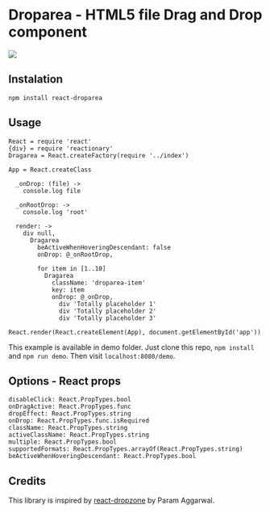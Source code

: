 # Droparea - HTML5 file Drag and Drop component

![](https://upx.cz/286)

## Instalation

`npm install react-droparea`

## Usage

    React = require 'react'
    {div} = require 'reactionary'
    Dragarea = React.createFactory(require '../index')

    App = React.createClass

      _onDrop: (file) ->
        console.log file

      _onRootDrop: ->
        console.log 'root'

      render: ->
        div null,
          Dragarea
            beActiveWhenHoveringDescendant: false
            onDrop: @_onRootDrop,

            for item in [1..10]
              Dragarea
                className: 'droparea-item'
                key: item
                onDrop: @_onDrop,
                  div 'Totally placeholder 1'
                  div 'Totally placeholder 2'
                  div 'Totally placeholder 3'

    React.render(React.createElement(App), document.getElementById('app'))

This example is available in demo folder. Just clone this repo, `npm install` and `npm run demo`.
Then visit `localhost:8080/demo`.

## Options - React props

    disableClick: React.PropTypes.bool
    onDragActive: React.PropTypes.func
    dropEffect: React.PropTypes.string
    onDrop: React.PropTypes.func.isRequired
    className: React.PropTypes.string
    activeClassName: React.PropTypes.string
    multiple: React.PropTypes.bool
    supportedFormats: React.PropTypes.arrayOf(React.PropTypes.string)
    beActiveWhenHoveringDescendant: React.PropTypes.bool

## Credits

This library is inspired by [react-dropzone](https://github.com/paramaggarwal/react-dropzone) by Param Aggarwal.
